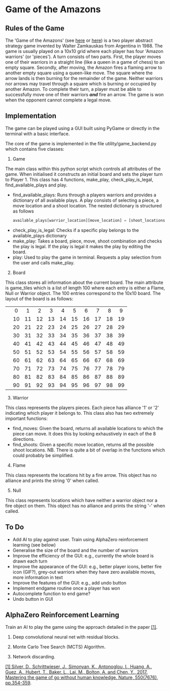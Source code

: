 # Game of the Amazons


## Rules of the Game
The 'Game of the Amazons' (see [here](https://www.chessvariants.com/other.dir/amazons.html) or [here](http://www.solitairelaboratory.com/amazons.html)) is a two player abstract strategy game invented by Walter Zamkauskas from Argentina in 1988. The game is usually played on a 10x10 grid where each player has four 'Amazon warriors' (or 'pieces').
A turn consists of two parts. First, the player moves one of their warriors in a straight line (like a queen in a game of chess) to an empty square. Secondly, after moving, the Amazon fires a flaming arrow to another empty square using a queen-like move. The square where the arrow lands is then burning for the remainder of the game. Neither warriors nor arrows may travel through a square which is burning or occupied by another Amazon. To complete their turn, a player must be able to successfully move one of their warriors **_and_** fire an arrow. The game is won when the opponent cannot complete a legal move.


## Implementation

The game can be played using a GUI built using PyGame or directly in the terminal with a basic interface.

The core of the game is implemented in the file utility/game_backend.py which contains five classes:


1. Game

  The main class within this python script which controls all attributes of the game. When initialised it constructs an initial board and sets the player turn to Player 1. This class has 4 functions, make_play, check_play_is_legal, find_available_plays and play.
  * find_available_plays: Runs through a players warriors and provides a dictionary of all available plays. A play consists of selecting a piece, a move location and a shoot location. The nested dictionary is structured as follows
    ```python
    available_plays[warrior_location][move_location] = [shoot_locations]
    ```    
  * check_play_is_legal: Checks if a specific play belongs to the available_plays dictionary
  * make_play: Takes a board, piece, move, shoot combination and checks the play is legal. If the play is legal it makes the play by editing the board.
  * play: Used to play the game in terminal. Requests a play selection from the user and calls make_play.


2. Board

This class stores all information about the current board. The main attribute is game_tiles which is a list of length 100 where each entry is either a Flame, Null or Warrior object. The 100 entries correspond to the 10x10 board. The layout of the board is as follows:

  |     |       |       |       |       |       |       |       |       |       |     |
  | --- | :---: | :---: | :---: | :---: | :---: | :---: | :---: | :---: | :---: | :---: |
  |     |    0  |    1  |    2  |    3  |    4  |    5  |    6  |    7  |    8  |    9  |
  |     |   10  |   11  |   12  |   13  |   14  |   15  |   16  |   17  |   18  |   19  |
  |     |   20  |   21  |   22  |   23  |   24  |   25  |   26  |   27  |   28  |   29  |
  |     |   30  |   31  |   32  |   33  |   34  |   35  |   36  |   37  |   38  |   39  |
  |     |   40  |   41  |   42  |   43  |   44  |   45  |   46  |   47  |   48  |   49  |
  |     |   50  |   51  |   52  |   53  |   54  |   55  |   56  |   57  |   58  |   59  |
  |     |   60  |   61  |   62  |   63  |   64  |   65  |   66  |   67  |   68  |   69  |
  |     |   70  |   71  |   72  |   73  |   74  |   75  |   76  |   77  |   78  |   79  |
  |     |   80  |   81  |   82  |   83  |   84  |   85  |   86  |   87  |   88  |   89  |
  |     |   90  |   91  |   92  |   93  |   94  |   95  |   96  |   97  |   98  |   99  |


3. Warrior

This class represents the players pieces. Each piece has alliance '1' or '2' indicating which player it belongs to. This class also has two extremely important functions:
  * find_moves: Given the board, returns all available locations to which the piece can move. It does this by looking exhaustively in each of the 8 directions.
  * find_shoots: Given a specific move location, returns all the possible shoot locations.
    NB. There is quite a bit of overlap in the functions which could probably be simplified.


4. Flame

This class represents the locations hit by a fire arrow. This object has no alliance and prints the string '0' when called.


5. Null

  This class represents locations which have neither a warrior object nor a fire object on them. This object has no alliance and prints the string '-' when called.


## To Do
- Add AI to play against user. Train using AlphaZero reinforcement learning (see below)
- Generalise the size of the board and the number of warriors
- Improve the efficiency of the GUI: e.g., currently the whole board is drawn each turn
- Improve the appearance of the GUI: e.g., better player icons, better fire icon (GIF?), grey-out warriors when they have zero available moves, more information in text
- Improve the features of the GUI: e.g., add undo button
- Implement endgame routine once a player has won
- Autocomplete function to end game?
- Undo button in GUI


## AlphaZero Reinforcement Learning

Train an AI to play the game using the approach detailed in the paper [[1]](https://www.nature.com/articles/nature24270).

1. Deep convolutional neural net with residual blocks.

2. Monte Carlo Tree Search (MCTS) Algorithm.

3. Network discarding.

[[1] Silver, D., Schrittwieser, J., Simonyan, K., Antonoglou, I., Huang, A., Guez, A., Hubert, T., Baker, L., Lai, M., Bolton, A. and Chen, Y., 2017. Mastering the game of go without human knowledge. Nature, 550(7676), pp.354-359](https://www.nature.com/articles/nature24270).
